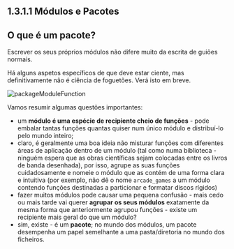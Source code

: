 ## 1.3.1.1 Módulos e Pacotes

## O que é um pacote?

Escrever os seus próprios módulos não difere muito da escrita de guiões normais.

Há alguns aspetos específicos de que deve estar ciente, mas definitivamente não é ciência de foguetões. Verá isto em breve.

![packageModuleFunction](../Imagens/packageModuleFunction.jpg)

Vamos resumir algumas questões importantes:

* um **módulo é uma espécie de recipiente cheio de funções** - pode embalar tantas funções quantas quiser num único módulo e distribuí-lo pelo mundo inteiro;
* claro, é geralmente uma boa ideia não misturar funções com diferentes áreas de aplicação dentro de um módulo (tal como numa biblioteca - ninguém espera que as obras científicas sejam colocadas entre os livros de banda desenhada), por isso, agrupe as suas funções cuidadosamente e nomeie o módulo que as contém de uma forma clara e intuitiva (por exemplo, não dê o nome `arcade_games` a um módulo contendo funções destinadas a particionar e formatar discos rígidos)
* fazer muitos módulos pode causar uma pequena confusão - mais cedo ou mais tarde vai querer **agrupar os seus módulos** exatamente da mesma forma que anteriormente agrupou funções - existe um recipiente mais geral do que um módulo?
* sim, existe - é um **pacote**; no mundo dos módulos, um pacote desempenha um papel semelhante a uma pasta/diretoria no mundo dos ficheiros.